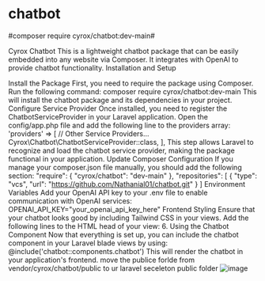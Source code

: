 # chatbot
#composer require cyrox/chatbot:dev-main#

Cyrox Chatbot This is a lightweight chatbot package that can be easily embedded into any website via Composer. It integrates with OpenAI to provide chatbot functionality. Installation and Setup

Install the Package First, you need to require the package using Composer. Run the following command: composer require cyrox/chatbot:dev-main This will install the chatbot package and its dependencies in your project.
Configure Service Provider Once installed, you need to register the ChatbotServiceProvider in your Laravel application. Open the config/app.php file and add the following line to the providers array: 'providers' => [ // Other Service Providers... Cyrox\Chatbot\ChatbotServiceProvider::class, ], This step allows Laravel to recognize and load the chatbot service provider, making the package functional in your application.
Update Composer Configuration If you manage your composer.json file manually, you should add the following section: "require": { "cyrox/chatbot": "dev-main" }, "repositories": [ { "type": "vcs", "url": "https://github.com/Nathanial01/chatbot.git" } ]
Environment Variables Add your OpenAI API key to your .env file to enable communication with OpenAI services: OPENAI_API_KEY="your_openai_api_key_here"
Frontend Styling Ensure that your chatbot looks good by including Tailwind CSS in your views. Add the following lines to the HTML head of your view:
6. Using the Chatbot Component Now that everything is set up, you can include the chatbot component in your Laravel blade views by using: @include('chatbot::components.chatbot') This will render the chatbot in your application's frontend. move the publice forlde from vendor/cyrox/chatbot/public to ur laravel seceleton public folder ![image](https://github.com/user-attachments/assets/8c89150b-5e43-4569-b916-5f834123e8d3)
